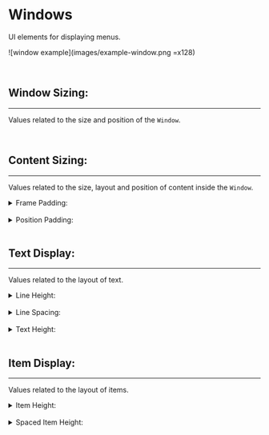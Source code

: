 # Windows
UI elements for displaying menus.

![window example](images/example-window.png =x128)

<br>

## Window Sizing:
---
Values related to the size and position of the `Window`.

<br>

## Content Sizing:
---
Values related to the size, layout and position of content inside the `Window`.

<details>
<summary>Frame Padding:</summary>

`Padding` between the *edge* of the `Window` and the `Contents`.

![window Frame Padding](images/example-frame_padding.png =x128)

<br>

**useage:**

```js
// function that is called when the window is created
Window_Base.prototype.framePadding = function() {
    return 3;
};

Window_Base.prototype.initialize = function(rect) {
    // ...
    this.updatePadding();
    // ...
};

Window_Base.prototype.updatePadding = function() {
    this.padding = this.framePadding();
};

// sets the window's '_padding' property
// this property is used to calculate drawable area of window
Object.defineProperty(Window.prototype, "padding", {
    get: function() {
        return this._padding;
    },
    set: function(value) {
        this._padding = value;
        this._refreshAllParts();
    },
    configurable: true
});
```
</details>

<br>

<details>
<summary>Position Padding:</summary>

`Padding` between the `Frame Padding` and the `Window`'s *drawn* elements.
<br>
Can have different values for horizontal & vertical `Padding`.

![window Position Padding](images/example-position_padding.png =x128)

<br>

**useage:**

```js
// functions called
Window_Base.prototype.positionPaddingX = function() {
    return 5;
};

Window_Base.prototype.positionPaddingY = function() {
    return 8;
};

// functions are called when drawing elements to window
// this aligns the elements to the correct position
Window_Base.prototype.drawText = function(text, x, y, maxWidth, align) {
    x += this.positionPaddingX();
    y += this.positionPaddingY();
    this.contents.drawText(text, x, y, maxWidth, this.lineHeight(), align);
};
```
</details>

<br>

## Text Display:
---
Values related to the layout of text.

<details>
<summary>Line Height:</summary>

`Height` of the font:

![window Line Height](images/example-line_height.png =x128)
</details>

<br>

<details>
<summary>Line Spacing:</summary>

`Height` of the space between rows:

![window Line Spacing](images/example-line_spacing.png =x128)
</details>

<br>

<details>
<summary>Text Height:</summary>

`Height` of the font *and* space between rows:

![window Text Height](images/example-text_height.png =x128)

<br>

**useage:**
```js
Window_Base.prototype.calcTextHeight = function() {
    return this.lineHeight() + this.lineSpacing();
};

// usually assigned to the textState's height value
textState.height = this.calcTextHeight(textState);
```
</details>

<br>

## Item Display:
---
Values related to the layout of items.

<details>
<summary>Item Height:</summary>

`Height` of the items

Items that are *only* single lines of text are equal to `Line Height`:

![window Item Height](images/example-line_height.png =x128)

Items that span multiple rows and contain elements other than text will vary:
<!-- insert example image here -->
</details>

<br>

<details>
<summary>Spaced Item Height:</summary>

`Item Height` and `height` of the space between rows:

![window Spaced Item Height](images/example-text_height.png =x128)
</details>

<br>
